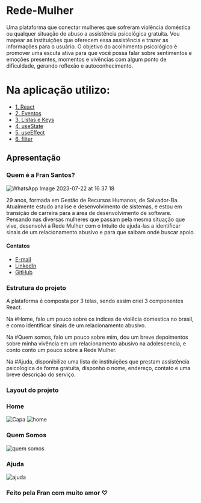 


# Rede-Mulher
Uma plataforma que conectar mulheres que sofreram violência doméstica ou qualquer situação de abuso a assistência psicológica gratuita. Vou mapear as instituições que oferecem essa assistência e trazer as informações para o usuário. 
O objetivo do acolhimento psicológico é promover uma escuta ativa para que você possa falar sobre sentimentos e emoções presentes, momentos e vivências com algum ponto de dificuldade, gerando reflexão e autoconhecimento.

# Na aplicação utilizo:
- [1. React]()
- [2. Eventos]()
- [3. Listas e Keys]()
- [4. useState]()
- [5. useEffect]()
- [6. filter]()


## Apresentação

### Quem é a Fran Santos?
![WhatsApp Image 2023-07-22 at 16 37 18](https://github.com/FrancieleCsantos/Rede-Mulher/assets/104040061/a691e105-acbb-4158-b453-ff29b90e340b)

29 anos, formada em Gestão de Recursos Humanos, de Salvador-Ba. Atualmente estudo analise e desenvolvimento de sistemas,
e estou em transição de carreira para a área de desenvolvimento de software. Pensando nas diversas mulheres que passam pela mesma situação que vive, desenvolvi a Rede Mulher com o Intuito de ajuda-las a identificar sinais de um relacionamento abusivo e para que saibam onde buscar apoio.

#### Contatos

- [E-mail](francieleconceicaodossantos93@gmail.com)
- [LinkedIn](https://www.linkedin.com/in/franciele-csantos/)
- [GitHub](https://github.com/FrancieleCsantos)

### Estrutura do projeto

A plataforma é composta por 3 telas, sendo assim criei 3 componentes React.
<Home/>
<Quem Somos/>
<Ajuda/>

Na #Home, falo um pouco sobre os indices de violêcia domestica no brasil, e como identificar sinais de um relacionamento abusivo.

Na #Quem somos, falo um pouco sobre mim, dou um breve depoimentos sobre minha vivência em um relacionamento abusivo na adolescencia, e conto conto um pouco sobre a Rede Mulher.

Na #Ajuda, disponibilizo uma lista de instituições que prestam assistência psicologica de forma gratuita, disponho o nome, endereço, contato e uma breve descrição do serviço.

### Layout do projeto


### Home

![Capa](https://github.com/FrancieleCsantos/Rede-Mulher/assets/104040061/17842719-79e5-42be-ae72-e2218a7e8597)
![home](https://github.com/FrancieleCsantos/Rede-Mulher/assets/104040061/70670d1d-bba1-48a0-96dc-1de165afbbad)



### Quem Somos

![quem somos](https://github.com/FrancieleCsantos/Rede-Mulher/assets/104040061/e7228305-e3aa-49d6-9bfa-d8c7780e46e4)



### Ajuda
![ajuda](https://github.com/FrancieleCsantos/Rede-Mulher/assets/104040061/dfe58eed-6c47-4a80-9124-7e4350fcbe29)


### Feito pela Fran com muito amor ♡
